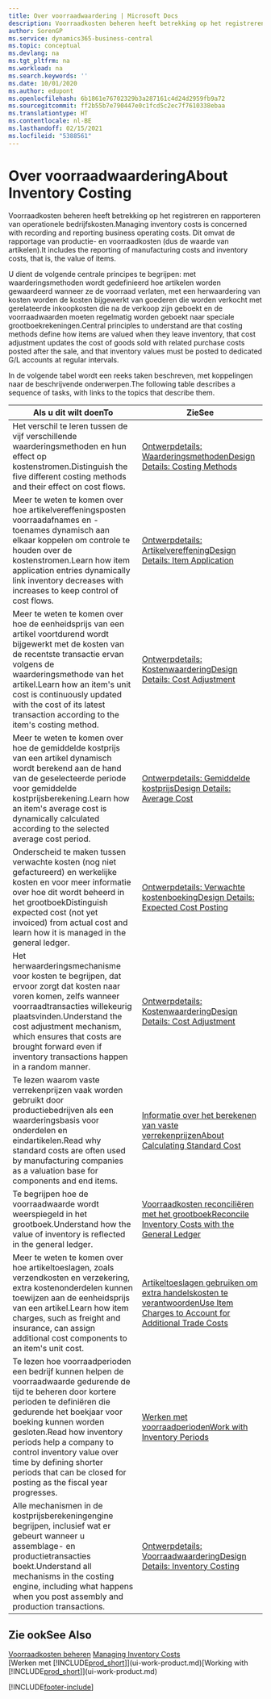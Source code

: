 ```yaml
---
title: Over voorraadwaardering | Microsoft Docs
description: Voorraadkosten beheren heeft betrekking op het registreren en rapporteren van operationele bedrijfskosten. Dit omvat de rapportage van productie- en voorraadkosten (dus de waarde van artikelen).
author: SorenGP
ms.service: dynamics365-business-central
ms.topic: conceptual
ms.devlang: na
ms.tgt_pltfrm: na
ms.workload: na
ms.search.keywords: ''
ms.date: 10/01/2020
ms.author: edupont
ms.openlocfilehash: 6b1861e76702329b3a287161c4d24d2959fb9a72
ms.sourcegitcommit: ff2b55b7e790447e0c1fcd5c2ec7f7610338ebaa
ms.translationtype: HT
ms.contentlocale: nl-BE
ms.lasthandoff: 02/15/2021
ms.locfileid: "5388561"
---
```

# <a name="about-inventory-costing"></a><span data-ttu-id="dae7e-104">Over voorraadwaardering</span><span class="sxs-lookup"><span data-stu-id="dae7e-104">About Inventory Costing</span></span>
<span data-ttu-id="dae7e-105">Voorraadkosten beheren heeft betrekking op het registreren en rapporteren van operationele bedrijfskosten.</span><span class="sxs-lookup"><span data-stu-id="dae7e-105">Managing inventory costs is concerned with recording and reporting business operating costs.</span></span> <span data-ttu-id="dae7e-106">Dit omvat de rapportage van productie- en voorraadkosten (dus de waarde van artikelen).</span><span class="sxs-lookup"><span data-stu-id="dae7e-106">It includes the reporting of manufacturing costs and inventory costs, that is, the value of items.</span></span>  

 <span data-ttu-id="dae7e-107">U dient de volgende centrale principes te begrijpen: met waarderingsmethoden wordt gedefinieerd hoe artikelen worden gewaardeerd wanneer ze de voorraad verlaten, met een herwaardering van kosten worden de kosten bijgewerkt van goederen die worden verkocht met gerelateerde inkoopkosten die na de verkoop zijn geboekt en de voorraadwaarden moeten regelmatig worden geboekt naar speciale grootboekrekeningen.</span><span class="sxs-lookup"><span data-stu-id="dae7e-107">Central principles to understand are that costing methods define how items are valued when they leave inventory, that cost adjustment updates the cost of goods sold with related purchase costs posted after the sale, and that inventory values must be posted to dedicated G/L accounts at regular intervals.</span></span>  

 <span data-ttu-id="dae7e-108">In de volgende tabel wordt een reeks taken beschreven, met koppelingen naar de beschrijvende onderwerpen.</span><span class="sxs-lookup"><span data-stu-id="dae7e-108">The following table describes a sequence of tasks, with links to the topics that describe them.</span></span>   

|<span data-ttu-id="dae7e-109">**Als u dit wilt doen**</span><span class="sxs-lookup"><span data-stu-id="dae7e-109">**To**</span></span>|<span data-ttu-id="dae7e-110">**Zie**</span><span class="sxs-lookup"><span data-stu-id="dae7e-110">**See**</span></span>|  
|------------|-------------|  
|<span data-ttu-id="dae7e-111">Het verschil te leren tussen de vijf verschillende waarderingsmethoden en hun effect op kostenstromen.</span><span class="sxs-lookup"><span data-stu-id="dae7e-111">Distinguish the five different costing methods and their effect on cost flows.</span></span>|[<span data-ttu-id="dae7e-112">Ontwerpdetails: Waarderingsmethoden</span><span class="sxs-lookup"><span data-stu-id="dae7e-112">Design Details: Costing Methods</span></span>](design-details-costing-methods.md)|  
|<span data-ttu-id="dae7e-113">Meer te weten te komen over hoe artikelvereffeningsposten voorraadafnames en -toenames dynamisch aan elkaar koppelen om controle te houden over de kostenstromen.</span><span class="sxs-lookup"><span data-stu-id="dae7e-113">Learn how item application entries dynamically link inventory decreases with increases to keep control of cost flows.</span></span>|[<span data-ttu-id="dae7e-114">Ontwerpdetails: Artikelvereffening</span><span class="sxs-lookup"><span data-stu-id="dae7e-114">Design Details: Item Application</span></span>](design-details-item-application.md)|  
|<span data-ttu-id="dae7e-115">Meer te weten te komen over hoe de eenheidsprijs van een artikel voortdurend wordt bijgewerkt met de kosten van de recentste transactie ervan volgens de waarderingsmethode van het artikel.</span><span class="sxs-lookup"><span data-stu-id="dae7e-115">Learn how an item's unit cost is continuously updated with the cost of its latest transaction according to the item's costing method.</span></span>|[<span data-ttu-id="dae7e-116">Ontwerpdetails: Kostenwaardering</span><span class="sxs-lookup"><span data-stu-id="dae7e-116">Design Details: Cost Adjustment</span></span>](design-details-cost-adjustment.md)|  
|<span data-ttu-id="dae7e-117">Meer te weten te komen over hoe de gemiddelde kostprijs van een artikel dynamisch wordt berekend aan de hand van de geselecteerde periode voor gemiddelde kostprijsberekening.</span><span class="sxs-lookup"><span data-stu-id="dae7e-117">Learn how an item's average cost is dynamically calculated according to the selected average cost period.</span></span>|[<span data-ttu-id="dae7e-118">Ontwerpdetails: Gemiddelde kostprijs</span><span class="sxs-lookup"><span data-stu-id="dae7e-118">Design Details: Average Cost</span></span>](design-details-average-cost.md)|  
|<span data-ttu-id="dae7e-119">Onderscheid te maken tussen verwachte kosten (nog niet gefactureerd) en werkelijke kosten en voor meer informatie over hoe dit wordt beheerd in het grootboek</span><span class="sxs-lookup"><span data-stu-id="dae7e-119">Distinguish expected cost (not yet invoiced) from actual cost and learn how it is managed in the general ledger.</span></span>|[<span data-ttu-id="dae7e-120">Ontwerpdetails: Verwachte kostenboeking</span><span class="sxs-lookup"><span data-stu-id="dae7e-120">Design Details: Expected Cost Posting</span></span>](design-details-expected-cost-posting.md)|  
|<span data-ttu-id="dae7e-121">Het herwaarderingsmechanisme voor kosten te begrijpen, dat ervoor zorgt dat kosten naar voren komen, zelfs wanneer voorraadtransacties willekeurig plaatsvinden.</span><span class="sxs-lookup"><span data-stu-id="dae7e-121">Understand the cost adjustment mechanism, which ensures that costs are brought forward even if inventory transactions happen in a random manner.</span></span>|[<span data-ttu-id="dae7e-122">Ontwerpdetails: Kostenwaardering</span><span class="sxs-lookup"><span data-stu-id="dae7e-122">Design Details: Cost Adjustment</span></span>](design-details-cost-adjustment.md)|  
|<span data-ttu-id="dae7e-123">Te lezen waarom vaste verrekenprijzen vaak worden gebruikt door productiebedrijven als een waarderingsbasis voor onderdelen en eindartikelen.</span><span class="sxs-lookup"><span data-stu-id="dae7e-123">Read why standard costs are often used by manufacturing companies as a valuation base for components and end items.</span></span>|[<span data-ttu-id="dae7e-124">Informatie over het berekenen van vaste verrekenprijzen</span><span class="sxs-lookup"><span data-stu-id="dae7e-124">About Calculating Standard Cost</span></span>](finance-about-calculating-standard-cost.md)|  
|<span data-ttu-id="dae7e-125">Te begrijpen hoe de voorraadwaarde wordt weerspiegeld in het grootboek.</span><span class="sxs-lookup"><span data-stu-id="dae7e-125">Understand how the value of inventory is reflected in the general ledger.</span></span>|[<span data-ttu-id="dae7e-126">Voorraadkosten reconciliëren met het grootboek</span><span class="sxs-lookup"><span data-stu-id="dae7e-126">Reconcile Inventory Costs with the General Ledger</span></span>](finance-how-to-post-inventory-costs-to-the-general-ledger.md)|  
|<span data-ttu-id="dae7e-127">Meer te weten te komen over hoe artikeltoeslagen, zoals verzendkosten en verzekering, extra kostenonderdelen kunnen toewijzen aan de eenheidsprijs van een artikel.</span><span class="sxs-lookup"><span data-stu-id="dae7e-127">Learn how item charges, such as freight and insurance, can assign additional cost components to an item's unit cost.</span></span>|[<span data-ttu-id="dae7e-128">Artikeltoeslagen gebruiken om extra handelskosten te verantwoorden</span><span class="sxs-lookup"><span data-stu-id="dae7e-128">Use Item Charges to Account for Additional Trade Costs</span></span>](payables-how-assign-item-charges.md)|  
|<span data-ttu-id="dae7e-129">Te lezen hoe voorraadperioden een bedrijf kunnen helpen de voorraadwaarde gedurende de tijd te beheren door kortere perioden te definiëren die gedurende het boekjaar voor boeking kunnen worden gesloten.</span><span class="sxs-lookup"><span data-stu-id="dae7e-129">Read how inventory periods help a company to control inventory value over time by defining shorter periods that can be closed for posting as the fiscal year progresses.</span></span>|[<span data-ttu-id="dae7e-130">Werken met voorraadperioden</span><span class="sxs-lookup"><span data-stu-id="dae7e-130">Work with Inventory Periods</span></span>](finance-how-to-work-with-inventory-periods.md)|  
|<span data-ttu-id="dae7e-131">Alle mechanismen in de kostprijsberekeningengine begrijpen, inclusief wat er gebeurt wanneer u assemblage- en productietransacties boekt.</span><span class="sxs-lookup"><span data-stu-id="dae7e-131">Understand all mechanisms in the costing engine, including what happens when you post assembly and production transactions.</span></span>|[<span data-ttu-id="dae7e-132">Ontwerpdetails: Voorraadwaardering</span><span class="sxs-lookup"><span data-stu-id="dae7e-132">Design Details: Inventory Costing</span></span>](design-details-inventory-costing.md)|  

## <a name="see-also"></a><span data-ttu-id="dae7e-133">Zie ook</span><span class="sxs-lookup"><span data-stu-id="dae7e-133">See Also</span></span>
<span data-ttu-id="dae7e-134">[Voorraadkosten beheren](finance-manage-inventory-costs.md)  </span><span class="sxs-lookup"><span data-stu-id="dae7e-134">[Managing Inventory Costs](finance-manage-inventory-costs.md)  </span></span>  
<span data-ttu-id="dae7e-135">[Werken met [!INCLUDE[prod_short](includes/prod_short.md)]](ui-work-product.md)</span><span class="sxs-lookup"><span data-stu-id="dae7e-135">[Working with [!INCLUDE[prod_short](includes/prod_short.md)]](ui-work-product.md)</span></span>


[!INCLUDE[footer-include](includes/footer-banner.md)]